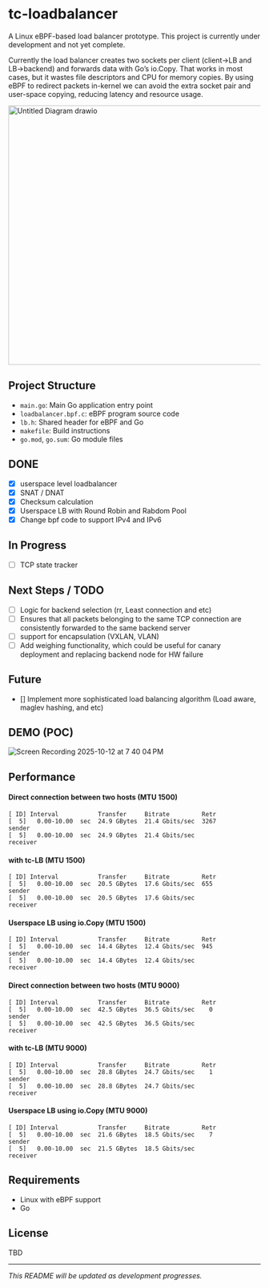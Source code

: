 # tc-loadbalancer
A Linux eBPF-based load balancer prototype. This project is currently under development and not yet complete.

 Currently the load balancer creates two sockets per client (client→LB and LB→backend) and forwards data with Go’s io.Copy. That works in most cases, but it wastes file descriptors and CPU for memory copies. By using eBPF to redirect packets in-kernel we can avoid the extra socket pair and user-space copying, reducing latency and resource usage.

<img width="541" height="518" alt="Untitled Diagram drawio" src="https://github.com/user-attachments/assets/db44c56d-3f66-4502-8f3b-064f272fdc5d" />

## Project Structure
- `main.go`: Main Go application entry point
- `loadbalancer.bpf.c`: eBPF program source code
- `lb.h`: Shared header for eBPF and Go
- `makefile`: Build instructions
- `go.mod`, `go.sum`: Go module files

## DONE
- [x] userspace level loadbalancer
- [x] SNAT / DNAT
- [x] Checksum calculation
- [X] Userspace LB with Round Robin and Rabdom Pool
- [X] Change bpf code to support IPv4 and IPv6

## In Progress
- [ ] TCP state tracker

## Next Steps / TODO
- [ ] Logic for backend selection (rr, Least connection and etc)
- [ ] Ensures that all packets belonging to the same TCP connection are consistently forwarded to the same backend server
- [ ] support for encapsulation (VXLAN, VLAN)
- [ ] Add weighing functionality, which could be useful for canary deployment and replacing backend node for HW failure

## Future
- [] Implement more sophisticated load balancing algorithm (Load aware, maglev hashing, and etc)

## DEMO (POC)
![Screen Recording 2025-10-12 at 7 40 04 PM](https://github.com/user-attachments/assets/f92526d6-423c-495b-acc7-47dbdbd69446)

## Performance
#### Direct connection between two hosts (MTU 1500)
```
[ ID] Interval           Transfer     Bitrate         Retr
[  5]   0.00-10.00  sec  24.9 GBytes  21.4 Gbits/sec  3267             sender
[  5]   0.00-10.00  sec  24.9 GBytes  21.4 Gbits/sec                  receiver
```

#### with tc-LB (MTU 1500)
```
[ ID] Interval           Transfer     Bitrate         Retr
[  5]   0.00-10.00  sec  20.5 GBytes  17.6 Gbits/sec  655             sender
[  5]   0.00-10.00  sec  20.5 GBytes  17.6 Gbits/sec                  receiver
```

#### Userspace LB using io.Copy (MTU 1500)
```
[ ID] Interval           Transfer     Bitrate         Retr
[  5]   0.00-10.00  sec  14.4 GBytes  12.4 Gbits/sec  945             sender
[  5]   0.00-10.00  sec  14.4 GBytes  12.4 Gbits/sec                  receiver
```


#### Direct connection between two hosts (MTU 9000)
```
[ ID] Interval           Transfer     Bitrate         Retr
[  5]   0.00-10.00  sec  42.5 GBytes  36.5 Gbits/sec    0             sender
[  5]   0.00-10.00  sec  42.5 GBytes  36.5 Gbits/sec                  receiver
```

#### with tc-LB (MTU 9000)
```
[ ID] Interval           Transfer     Bitrate         Retr
[  5]   0.00-10.00  sec  28.8 GBytes  24.7 Gbits/sec    1             sender
[  5]   0.00-10.00  sec  28.8 GBytes  24.7 Gbits/sec                  receiver
```

#### Userspace LB using io.Copy (MTU 9000)
```
[ ID] Interval           Transfer     Bitrate         Retr
[  5]   0.00-10.00  sec  21.6 GBytes  18.5 Gbits/sec    7             sender
[  5]   0.00-10.00  sec  21.5 GBytes  18.5 Gbits/sec                  receiver
```


## Requirements
- Linux with eBPF support
- Go

## License
TBD

---
*This README will be updated as development progresses.*
